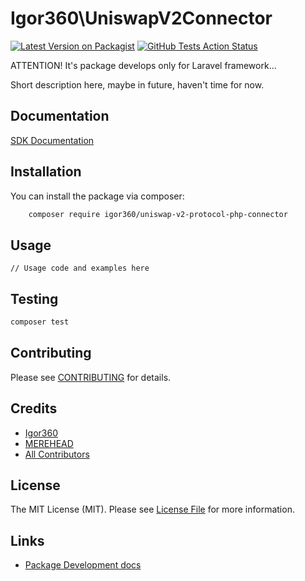 #  Igor360\UniswapV2Connector


[![Latest Version on Packagist](https://img.shields.io/packagist/v1/igor360/uniswap-v2-protocol-php-connector.svg?style=flat-square)](https://packagist.org/packages/igor360/uniswap-v2-protocol-php-connector)
[![GitHub Tests Action Status](https://img.shields.io/github/workflow/status/igor360/uniswap-v2-protocol-php-connector/run-tests?label=tests)](https://github.com/igor360/uniswap-v2-protocol-php-connector/actions?query=workflow%3Arun-tests+branch%3Amain)

ATTENTION! It's package develops only for Laravel framework...

Short description here, maybe in future, haven't time for now.

## Documentation

[SDK Documentation](https://igor360.github.io/uniswap-v2-protocol-php-connector/)

## Installation

You can install the package via composer:

```bash
    composer require igor360/uniswap-v2-protocol-php-connector
```

## Usage

```
// Usage code and examples here
```

## Testing

```bash
composer test
```

## Contributing

Please see [CONTRIBUTING](CONTRIBUTING.md) for details.

## Credits

- [Igor360](https://github.com/Igor360)
- [MEREHEAD](https://merehead.com/)
- [All Contributors](../../contributors)

## License

The MIT License (MIT). Please see [License File](LICENSE.md) for more information.

## Links

- [Package Development docs](https://laravelpackage.com/)
